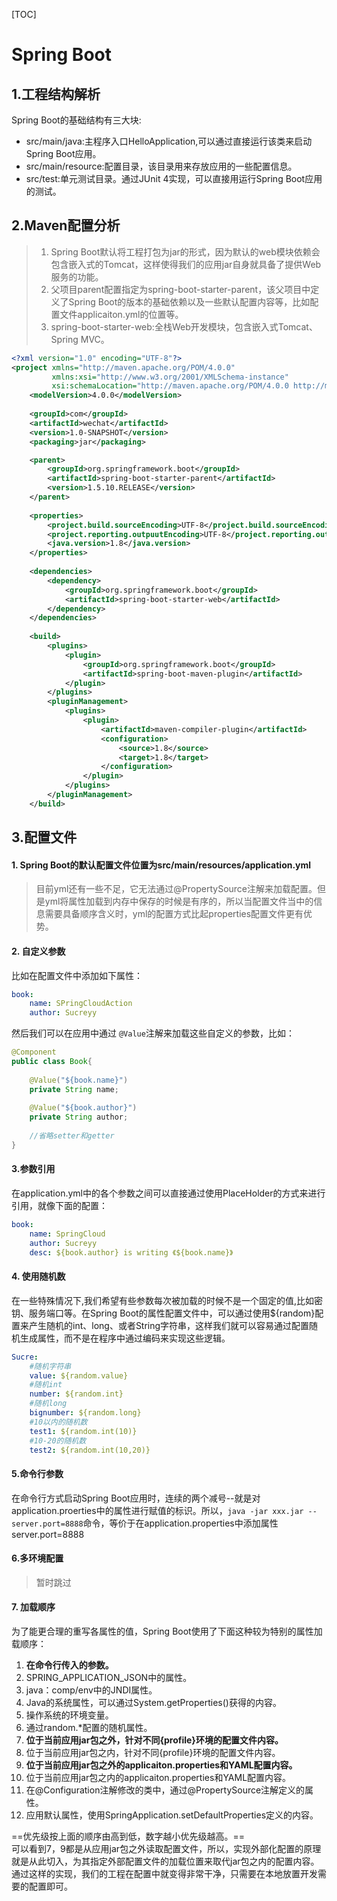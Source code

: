 [TOC]

# Spring Boot

## 1.工程结构解析

Spring Boot的基础结构有三大块:  
* src/main/java:主程序入口HelloApplication,可以通过直接运行该类来启动Spring Boot应用。
* src/main/resource:配置目录，该目录用来存放应用的一些配置信息。
* src/test:单元测试目录。通过JUnit 4实现，可以直接用运行Spring Boot应用的测试。
## 2.Maven配置分析  
> 1. Spring Boot默认将工程打包为jar的形式，因为默认的web模块依赖会包含嵌入式的Tomcat，这样使得我们的应用jar自身就具备了提供Web服务的功能。
> 2. 父项目parent配置指定为spring-boot-starter-parent，该父项目中定义了Spring Boot的版本的基础依赖以及一些默认配置内容等，比如配置文件applicaiton.yml的位置等。
> 3. spring-boot-starter-web:全栈Web开发模块，包含嵌入式Tomcat、Spring MVC。
```xml
<?xml version="1.0" encoding="UTF-8"?>
<project xmlns="http://maven.apache.org/POM/4.0.0"
         xmlns:xsi="http://www.w3.org/2001/XMLSchema-instance"
         xsi:schemaLocation="http://maven.apache.org/POM/4.0.0 http://maven.apache.org/xsd/maven-4.0.0.xsd">
    <modelVersion>4.0.0</modelVersion>
    
    <groupId>com</groupId>
    <artifactId>wechat</artifactId>
    <version>1.0-SNAPSHOT</version>
    <packaging>jar</packaging>

    <parent>
        <groupId>org.springframework.boot</groupId>
        <artifactId>spring-boot-starter-parent</artifactId>
        <version>1.5.10.RELEASE</version>
    </parent>
    
    <properties>
        <project.build.sourceEncoding>UTF-8</project.build.sourceEncoding>
        <project.reporting.outpuutEncoding>UTF-8</project.reporting.outpuutEncoding>
        <java.version>1.8</java.version>
    </properties>
    
    <dependencies>
        <dependency>
            <groupId>org.springframework.boot</groupId>
            <artifactId>spring-boot-starter-web</artifactId>
        </dependency>
    </dependencies>
    
    <build>
        <plugins>
            <plugin>
                <groupId>org.springframework.boot</groupId>
                <artifactId>spring-boot-maven-plugin</artifactId>
            </plugin>
        </plugins>
        <pluginManagement>
            <plugins>
                <plugin>
                    <artifactId>maven-compiler-plugin</artifactId>
                    <configuration>
                        <source>1.8</source>
                        <target>1.8</target>
                    </configuration>
                </plugin>
            </plugins>
        </pluginManagement>
    </build>
```
## 3.配置文件  
#### 1. Spring Boot的默认配置文件位置为src/main/resources/application.yml
> 目前yml还有一些不足，它无法通过@PropertySource注解来加载配置。但是yml将属性加载到内存中保存的时候是有序的，所以当配置文件当中的信息需要具备顺序含义时，yml的配置方式比起properties配置文件更有优势。
#### 2. 自定义参数  
比如在配置文件中添加如下属性：
```yaml
book:
    name: SPringCloudAction
    author: Sucreyy
```
然后我们可以在应用中通过 ```@Value```注解来加载这些自定义的参数，比如：
```java
@Component
public class Book{
    
    @Value("${book.name}")
    private String name;
    
    @Value("${book.author}")
    private String author;
    
    //省略setter和getter
}
```
#### 3.参数引用
在application.yml中的各个参数之间可以直接通过使用PlaceHolder的方式来进行引用，就像下面的配置：
```yaml
book:
    name: SpringCloud
    author: Sucreyy
    desc: ${book.author} is writing 《${book.name}》
```
#### 4. 使用随机数
在一些特殊情况下,我们希望有些参数每次被加载的时候不是一个固定的值,比如密钥、服务端口等。在Spring Boot的属性配置文件中，可以通过使用${random}配置来产生随机的int、long、或者String字符串，这样我们就可以容易通过配置随机生成属性，而不是在程序中通过编码来实现这些逻辑。
```yaml
Sucre:
    #随机字符串
    value: ${random.value}
    #随机int
    number: ${random.int}
    #随机long
    bignumber: ${random.long}
    #10以内的随机数
    test1: ${random.int(10)}
    #10-20的随机数
    test2: ${random.int(10,20)}
```
#### 5.命令行参数
在命令行方式启动Spring Boot应用时，连续的两个减号--就是对application.proerties中的属性进行赋值的标识。所以，```java -jar xxx.jar --server.port=8888```命令，等价于在application.properties中添加属性server.port=8888
#### 6.多环境配置
> 暂时跳过
#### 7. 加载顺序
为了能更合理的重写各属性的值，Spring Boot使用了下面这种较为特别的属性加载顺序：  
1. **在命令行传入的参数。**
2. SPRING_APPLICATION_JSON中的属性。
3. java：comp/env中的JNDI属性。
4. Java的系统属性，可以通过System.getProperties()获得的内容。
5. 操作系统的环境变量。
6. 通过random.*配置的随机属性。
7. **位于当前应用jar包之外，针对不同{profile}环境的配置文件内容。**
8. 位于当前应用jar包之内，针对不同{profile}环境的配置文件内容。
9. **位于当前应用jar包之外的applicaiton.properties和YAML配置内容。**
10. 位于当前应用jar包之内的applicaiton.properties和YAML配置内容。
11. 在@Configuration注解修改的类中，通过@PropertySource注解定义的属性。
12. 应用默认属性，使用SpringApplication.setDefaultProperties定义的内容。

==优先级按上面的顺序由高到低，数字越小优先级越高。==  
可以看到7，9都是从应用jar包之外读取配置文件，所以，实现外部化配置的原理就是从此切入，为其指定外部配置文件的加载位置来取代jar包之内的配置内容。通过这样的实现，我们的工程在配置中就变得非常干净，只需要在本地放置开发需要的配置即可。